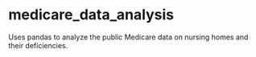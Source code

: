 # medicare_data_analysis
Uses pandas to analyze the public Medicare data on nursing homes and their deficiencies.
